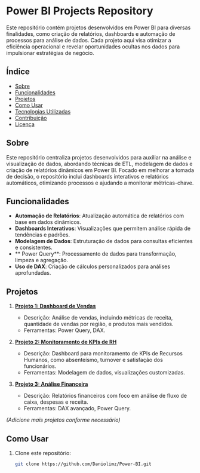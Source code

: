 # Power BI Projects Repository

Este repositório contém projetos desenvolvidos em Power BI para diversas finalidades, como criação de relatórios, dashboards e automação de processos para análise de dados. Cada projeto aqui visa otimizar a eficiência operacional e revelar oportunidades ocultas nos dados para impulsionar estratégias de negócio.

## Índice

- [Sobre](#sobre)
- [Funcionalidades](#funcionalidades)
- [Projetos](#projetos)
- [Como Usar](#como-usar)
- [Tecnologias Utilizadas](#tecnologias-utilizadas)
- [Contribuição](#contribuição)
- [Licença](#licença)

## Sobre

Este repositório centraliza projetos desenvolvidos para auxiliar na análise e visualização de dados, abordando técnicas de ETL, modelagem de dados e criação de relatórios dinâmicos em Power BI. Focado em melhorar a tomada de decisão, o repositório inclui dashboards interativos e relatórios automáticos, otimizando processos e ajudando a monitorar métricas-chave.

## Funcionalidades

- **Automação de Relatórios**: Atualização automática de relatórios com base em dados dinâmicos.
- **Dashboards Interativos**: Visualizações que permitem análise rápida de tendências e padrões.
- **Modelagem de Dados**: Estruturação de dados para consultas eficientes e consistentes.
- ** Power Query**: Processamento de dados para transformação, limpeza e agregação.
- **Uso de DAX**: Criação de cálculos personalizados para análises aprofundadas.

## Projetos

1. **[Projeto 1: Dashboard de Vendas](./projetos/Dashboard_Vendas)**
   - Descrição: Análise de vendas, incluindo métricas de receita, quantidade de vendas por região, e produtos mais vendidos.
   - Ferramentas: Power Query, DAX.

2. **[Projeto 2: Monitoramento de KPIs de RH](./projetos/KPI_RH)**
   - Descrição: Dashboard para monitoramento de KPIs de Recursos Humanos, como absenteísmo, turnover e satisfação dos funcionários.
   - Ferramentas: Modelagem de dados, visualizações customizadas.

3. **[Projeto 3: Análise Financeira](./projetos/Analise_Financeira)**
   - Descrição: Relatórios financeiros com foco em análise de fluxo de caixa, despesas e receita.
   - Ferramentas: DAX avançado, Power Query.

*(Adicione mais projetos conforme necessário)*

## Como Usar

1. Clone este repositório:
   ```bash
   git clone https://github.com/Daniolimz/Power-BI.git
